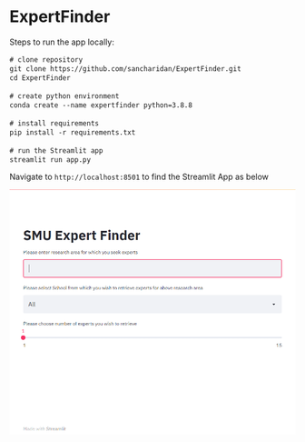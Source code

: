 # ExpertFinder
Steps to run the app locally:
```
# clone repository
git clone https://github.com/sancharidan/ExpertFinder.git
cd ExpertFinder

# create python environment
conda create --name expertfinder python=3.8.8

# install requirements 
pip install -r requirements.txt

# run the Streamlit app
streamlit run app.py
```

Navigate to ```http://localhost:8501``` to find the Streamlit App as below

![plot](https://github.com/sancharidan/ExpertFinder/blob/a806407f371128185b1027cdec77ee553cd23efd/ExpertFinder%20Streamlit.PNG)
